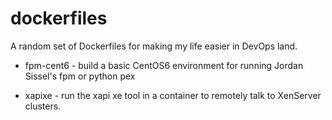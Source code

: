 # dockerfiles

A random set of Dockerfiles for making my life easier in DevOps land.

* fpm-cent6 - build a basic CentOS6 environment for running Jordan Sissel's 
  fpm or python pex

* xapixe - run the xapi xe tool in a container to remotely talk to XenServer clusters.
